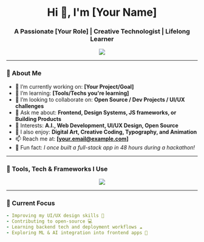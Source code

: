 <!-- Profile Header -->
<h1 align="center">Hi 👋, I'm [Your Name]</h1>
<h3 align="center">A Passionate [Your Role] | Creative Technologist | Lifelong Learner</h3>

<p align="center">
  <img src="https://readme-typing-svg.demolab.com/?lines=Welcome+to+my+GitHub!;I+love+building+cool+things+🚀;Let’s+create+something+awesome!&center=true&width=440&height=45&color=FF6A00&vCenter=true&pause=1000&size=22" />
</p>

---

### 🚀 About Me

- 🔭 I’m currently working on: **[Your Project/Goal]**
- 🌱 I’m learning: **[Tools/Techs you're learning]**
- 👯 I’m looking to collaborate on: **Open Source / Dev Projects / UI/UX challenges**
- 💬 Ask me about: **Frontend, Design Systems, JS frameworks, or Building Products**
- 🧠 Interests: **A.I., Web Development, UI/UX Design, Open Source**
- 🎨 I also enjoy: **Digital Art, Creative Coding, Typography, and Animation**
- 📫 Reach me at: **[your.email@example.com]**
- 🧳 Fun fact: *I once built a full-stack app in 48 hours during a hackathon!*

---

### 🧰 Tools, Tech & Frameworks I Use

<p align="center">
  <img src="https://skillicons.dev/icons?i=html,css,js,ts,react,nextjs,nodejs,express,mongodb,figma,ps,ai,xd,git,github,tailwind,bootstrap,vscode" />
</p>

---

### 🧠 Current Focus

```yaml
- Improving my UI/UX design skills 🎨
- Contributing to open-source 💻
- Learning backend tech and deployment workflows ☁️
- Exploring ML & AI integration into frontend apps 🧠
